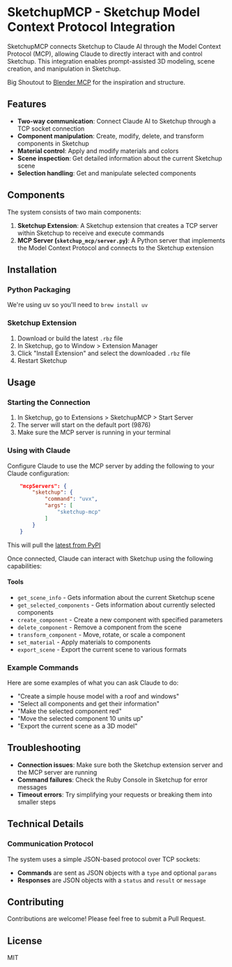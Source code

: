 # SketchupMCP - Sketchup Model Context Protocol Integration

SketchupMCP connects Sketchup to Claude AI through the Model Context Protocol (MCP), allowing Claude to directly interact with and control Sketchup. This integration enables prompt-assisted 3D modeling, scene creation, and manipulation in Sketchup.

Big Shoutout to [Blender MCP](https://github.com/ahujasid/blender-mcp) for the inspiration and structure.

## Features

* **Two-way communication**: Connect Claude AI to Sketchup through a TCP socket connection
* **Component manipulation**: Create, modify, delete, and transform components in Sketchup
* **Material control**: Apply and modify materials and colors
* **Scene inspection**: Get detailed information about the current Sketchup scene
* **Selection handling**: Get and manipulate selected components

## Components

The system consists of two main components:

1. **Sketchup Extension**: A Sketchup extension that creates a TCP server within Sketchup to receive and execute commands
2. **MCP Server (`sketchup_mcp/server.py`)**: A Python server that implements the Model Context Protocol and connects to the Sketchup extension

## Installation

### Python Packaging

We're using uv so you'll need to ```brew install uv```

### Sketchup Extension

1. Download or build the latest `.rbz` file
2. In Sketchup, go to Window > Extension Manager
3. Click "Install Extension" and select the downloaded `.rbz` file
4. Restart Sketchup

## Usage

### Starting the Connection

1. In Sketchup, go to Extensions > SketchupMCP > Start Server
2. The server will start on the default port (9876)
3. Make sure the MCP server is running in your terminal

### Using with Claude

Configure Claude to use the MCP server by adding the following to your Claude configuration:

```json
    "mcpServers": {
        "sketchup": {
            "command": "uvx",
            "args": [
                "sketchup-mcp"
            ]
        }
    }
```

This will pull the [latest from PyPI](https://pypi.org/project/sketchup-mcp/)

Once connected, Claude can interact with Sketchup using the following capabilities:

#### Tools

* `get_scene_info` - Gets information about the current Sketchup scene
* `get_selected_components` - Gets information about currently selected components
* `create_component` - Create a new component with specified parameters
* `delete_component` - Remove a component from the scene
* `transform_component` - Move, rotate, or scale a component
* `set_material` - Apply materials to components
* `export_scene` - Export the current scene to various formats

### Example Commands

Here are some examples of what you can ask Claude to do:

* "Create a simple house model with a roof and windows"
* "Select all components and get their information"
* "Make the selected component red"
* "Move the selected component 10 units up"
* "Export the current scene as a 3D model"

## Troubleshooting

* **Connection issues**: Make sure both the Sketchup extension server and the MCP server are running
* **Command failures**: Check the Ruby Console in Sketchup for error messages
* **Timeout errors**: Try simplifying your requests or breaking them into smaller steps

## Technical Details

### Communication Protocol

The system uses a simple JSON-based protocol over TCP sockets:

* **Commands** are sent as JSON objects with a `type` and optional `params`
* **Responses** are JSON objects with a `status` and `result` or `message`

## Contributing

Contributions are welcome! Please feel free to submit a Pull Request.

## License

MIT 